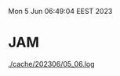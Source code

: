 Mon  5 Jun 06:49:04 EEST 2023
# JAM
<a href='./cache/202306/05_06.log'>./cache/202306/05_06.log</a>
